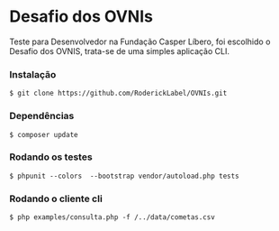 # Desafio dos OVNIs
Teste para Desenvolvedor na Fundação Casper Líbero, foi escolhido o Desafio dos OVNIS, trata-se de uma simples aplicação CLI.

### Instalação

```
$ git clone https://github.com/RoderickLabel/OVNIs.git
```

### Dependências

```
$ composer update
```

### Rodando os testes
```
$ phpunit --colors  --bootstrap vendor/autoload.php tests
```

### Rodando o cliente cli
```
$ php examples/consulta.php -f /../data/cometas.csv
```
